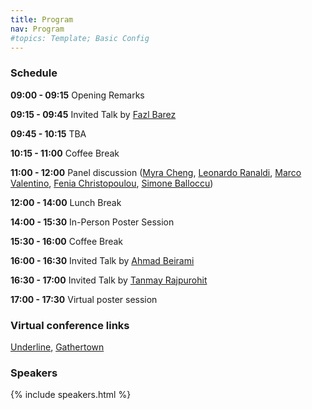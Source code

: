 ```yaml
---
title: Program
nav: Program
#topics: Template; Basic Config
---
```


### Schedule

**09:00 - 09:15** Opening Remarks

**09:15 - 09:45** Invited Talk by <a href="https://fbarez.github.io/">Fazl Barez</a>

**09:45 - 10:15** TBA 

**10:15 - 11:00** Coffee Break

**11:00 - 12:00** Panel discussion (<a href="https://myracheng.github.io">Myra Cheng</a>, <a href="https://www.linkedin.com/in/leonardo-ranaldi-848645175/?originalSubdomain=it">Leonardo Ranaldi</a>, <a href="https://www.marcovalentino.net">Marco Valentino</a>, <a href="https://fenchri.github.io">Fenia Christopoulou</a>, <a href="https://uccollab.github.io">Simone Balloccu</a>)

**12:00 - 14:00** Lunch Break

**14:00 - 15:30** In-Person Poster Session

**15:30 - 16:00** Coffee Break

**16:00 - 16:30** Invited Talk by <a href="https://sites.google.com/view/beirami">Ahmad Beirami</a>

**16:30 - 17:00** Invited Talk by <a href="http://tanmay.one">Tanmay Rajpurohit</a>

**17:00 - 17:30** Virtual poster session

### Virtual conference links

<a href="https://underline.io/events/441/sessions?eventSessionId=17302&searchGroup=lecture">Underline</a>, 
<a href="https://app.gather.town/app/XDzSQW1b0mpTTAYr/EACL2024?spawnToken=896yfUoCTUagCYUcnlGW">Gathertown</a>

### Speakers
{% include speakers.html %}
